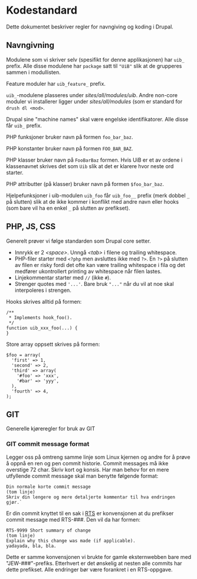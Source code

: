 # Kodestandard

Dette dokumentet beskriver regler for navngiving og koding i Drupal.

## Navngivning
Modulene som vi skriver selv (spesifikt for denne applikasjonen) har `uib_` prefix. Alle disse modulene har `package` satt til `"UiB"` slik at de grupperes sammen i modullisten.

Feature moduler har `uib_feature_` prefix.

`uib_`-modulene plasseres under *sites/all/modules/uib*. Andre non-core moduler vi installerer ligger under *sites/all/modules* (som er standard for `drush dl <mod>`.

Drupal sine "machine names" skal være engelske identifikatorer. Alle disse får `uib_` prefix.

PHP funksjoner bruker navn på formen `foo_bar_baz`.

PHP konstanter bruker navn på formen `FOO_BAR_BAZ`.

PHP klasser bruker navn på `FooBarBaz` formen. Hvis UiB er et av ordene i klassenavnet skrives det som `Uib` slik at det er klarere hvor neste ord starter.

PHP attributter (på klasser) bruker navn på formen `$foo_bar_baz`.

Hjelpefunksjoner i uib-modulen `uib_foo` får `uib_foo__` prefix (merk dobbel `_` på slutten) slik at de ikke kommer i konflikt med andre navn eller hooks (som bare vil ha en enkel `_` på slutten av prefikset).

## PHP, JS, CSS

Generelt prøver vi følge standarden som Drupal core setter.

* Innrykk er 2 *&lt;space>*. Unngå *&lt;tab>* i filene og trailing whitespace.
* PHP-filer starter med `<?php` men avsluttes ikke med `?>`. En `?>` på slutten av filen er risky fordi det ofte kan være trailing whitespace i fila og det medfører ukontrollert printing av whitespace når filen lastes.
* Linjekommentar starter med `//` (ikke `#`).
* Strenger quotes med `'...'`. Bare bruk `"..."` når du vil at noe skal interpoleres i strengen.

Hooks skrives alltid på formen:

    /**
     * Implements hook_foo().
     */
    function uib_xxx_foo(...) {
    }

Store array oppsett skrives på formen:

    $foo = array(
      'first' => 1,
      'second' => 2,
      'third' => array(
        '#foo' => 'xxx',
        '#bar' => 'yyy',
      ),
      'fourth' => 4,
    );

## GIT
Generelle kjøreregler for bruk av GIT

### GIT commit message format
Legger oss på omtreng samme linje som Linux kjernen og andre for å prøve å oppnå en ren og pen commit historie.
Commit messages må ikke overstige 72 char. Skriv kort og konsis. Har man behov for en mere utfyllende commit message skal man benytte følgende format:

    Din normale korte commit message
    (tom linje)
    Skriv din lengere og mere detaljerte kommentar til hva endringen gjør.`

Er din commit knyttet til en sak i [RTS](https://rts.uib.no/projects/w3) er konvensjonen at du prefikser commit message med RTS-###. Den vil da har formen:

    RTS-9999 Short summary of change
    (tom linje)
    Explain why this change was made (if applicable).
    yadayada, bla, bla.

Dette er samme konvensjonen vi brukte for gamle eksternwebben bare med "JEW-###"-prefiks.  Etterhvert er det ønskelig at nesten alle commits har dette prefikset. Alle endringer bør være forankret i en RTS-oppgave.
